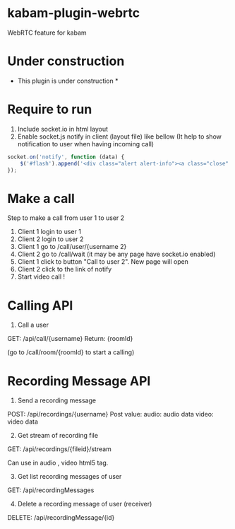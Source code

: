 kabam-plugin-webrtc
===================

WebRTC feature for kabam

Under construction
==================

* This plugin is under construction *

Require to run
==============

1. Include socket.io in html layout
2. Enable socket.js notify in client (layout file) like bellow (It help to show notification to user when having incoming call)

```javascript
socket.on('notify', function (data) {
    $('#flash').append('<div class="alert alert-info"><a class="close" data-dismiss="alert">×</a><strong>'+data.message+'</strong></div>');
});
````

Make a call
===========

Step to make a call from user 1 to user 2

1. Client 1 login to user 1
2. Client 2 login to user 2
3. Client 1 go to /call/user/{username 2}
4. Client 2 go to /call/wait (it may be any page have socket.io enabled)
5. Client 1 click to button "Call to user 2". New page will open
6. Client 2 click to the link of notify
7. Start video call !

Calling API
===========

1. Call a user


  GET: /api/call/{username}
  Return: {roomId}

  (go to /call/room/{roomId} to start a calling)


Recording Message API
=====================

1. Send a recording message

  POST: /api/recordings/{username}
  Post value:
    audio: audio data 
    video: video data

2. Get stream of recording file
  
  GET: /api/recordings/{fileid}/stream

  Can use in audio , video html5 tag.

3. Get list recording messages of user
  
  GET: /api/recordingMessages

4. Delete a recording message of user (receiver)

  DELETE: /api/recordingMessage/{id}